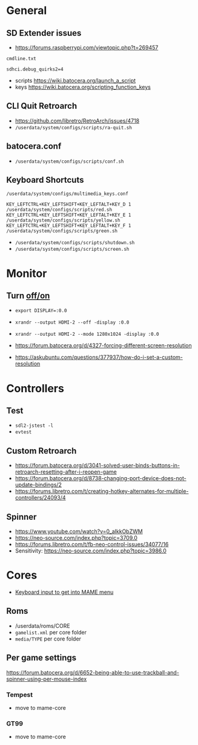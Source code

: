 # General

## SD Extender issues

- https://forums.raspberrypi.com/viewtopic.php?t=269457

`cmdline.txt`
```
sdhci.debug_quirks2=4
```

- scripts https://wiki.batocera.org/launch_a_script
- keys https://wiki.batocera.org/scripting_function_keys

## CLI Quit Retroarch

- https://github.com/libretro/RetroArch/issues/4718
- `/userdata/system/configs/scripts/ra-quit.sh`

## batocera.conf

- `/userdata/system/configs/scripts/conf.sh`

## Keyboard Shortcuts

`/userdata/system/configs/multimedia_keys.conf`
```
KEY_LEFTCTRL+KEY_LEFTSHIFT+KEY_LEFTALT+KEY_D 1  /userdata/system/configs/scripts/red.sh
KEY_LEFTCTRL+KEY_LEFTSHIFT+KEY_LEFTALT+KEY_E 1  /userdata/system/configs/scripts/yellow.sh
KEY_LEFTCTRL+KEY_LEFTSHIFT+KEY_LEFTALT+KEY_F 1  /userdata/system/configs/scripts/green.sh
```

- `/userdata/system/configs/scripts/shutdown.sh`
- `/userdata/system/configs/scripts/screen.sh`

# Monitor

## Turn [off/on](https://unix.stackexchange.com/questions/227876/how-to-set-custom-resolution-using-xrandr-when-the-resolution-is-not-available-i)

- `export DISPLAY=:0.0`
- `xrandr --output HDMI-2 --off -display :0.0`
- `xrandr --output HDMI-2 --mode 1280x1024 -display :0.0`

- https://forum.batocera.org/d/4327-forcing-different-screen-resolution
- https://askubuntu.com/questions/377937/how-do-i-set-a-custom-resolution


# Controllers

##  Test

- `sdl2-jstest -l`
- `evtest`

## Custom Retroarch

- https://forum.batocera.org/d/3041-solved-user-binds-buttons-in-retroarch-resetting-after-i-reopen-game
- https://forum.batocera.org/d/8738-changing-port-device-does-not-update-bindings/2
- https://forums.libretro.com/t/creating-hotkey-alternates-for-multiple-controllers/24093/4

## Spinner

- https://www.youtube.com/watch?v=0_aIkkObZWM
- https://neo-source.com/index.php?topic=3709.0
- https://forums.libretro.com/t/fb-neo-control-issues/34077/16
- Sensitivity: https://neo-source.com/index.php?topic=3986.0

# Cores

- [Keyboard input to get into MAME menu](https://www.reddit.com/r/batocera/comments/r5qxzh/having_trouble_with_mame_2003_plus_arcade_button/)

## Roms

- /userdata/roms/CORE
- `gamelist.xml` per core folder
- `media/TYPE` per core folder

## Per game settings

https://forum.batocera.org/d/6652-being-able-to-use-trackball-and-spinner-using-per-mouse-index

### Tempest

- move to mame-core

### GT99

- move to mame-core
